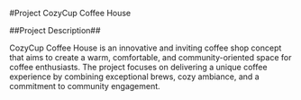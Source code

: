 #Project CozyCup Coffee House

##Project Description##

CozyCup Coffee House is an innovative and inviting coffee shop concept that aims to create a warm, comfortable, and community-oriented space for coffee enthusiasts. The project focuses on delivering a unique coffee experience by combining exceptional brews, cozy ambiance, and a commitment to community engagement.

